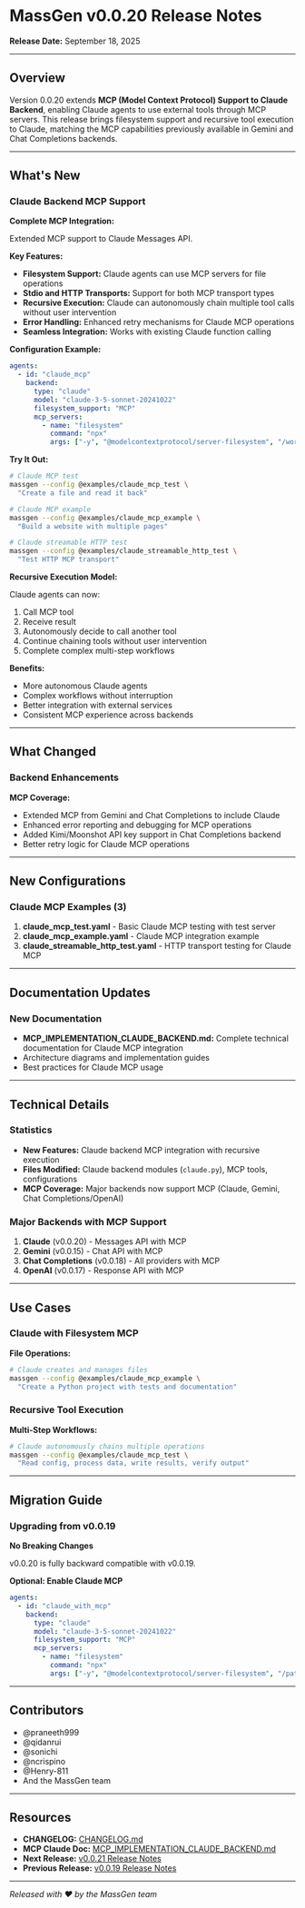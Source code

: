 # MassGen v0.0.20 Release Notes

**Release Date:** September 18, 2025

---

## Overview

Version 0.0.20 extends **MCP (Model Context Protocol) Support to Claude Backend**, enabling Claude agents to use external tools through MCP servers. This release brings filesystem support and recursive tool execution to Claude, matching the MCP capabilities previously available in Gemini and Chat Completions backends.

---

## What's New

### Claude Backend MCP Support

**Complete MCP Integration:**

Extended MCP support to Claude Messages API.

**Key Features:**
- **Filesystem Support:** Claude agents can use MCP servers for file operations
- **Stdio and HTTP Transports:** Support for both MCP transport types
- **Recursive Execution:** Claude can autonomously chain multiple tool calls without user intervention
- **Error Handling:** Enhanced retry mechanisms for Claude MCP operations
- **Seamless Integration:** Works with existing Claude function calling

**Configuration Example:**
```yaml
agents:
  - id: "claude_mcp"
    backend:
      type: "claude"
      model: "claude-3-5-sonnet-20241022"
      filesystem_support: "MCP"
      mcp_servers:
        - name: "filesystem"
          command: "npx"
          args: ["-y", "@modelcontextprotocol/server-filesystem", "/workspace"]
```

**Try It Out:**
```bash
# Claude MCP test
massgen --config @examples/claude_mcp_test \
  "Create a file and read it back"

# Claude MCP example
massgen --config @examples/claude_mcp_example \
  "Build a website with multiple pages"

# Claude streamable HTTP test
massgen --config @examples/claude_streamable_http_test \
  "Test HTTP MCP transport"
```

**Recursive Execution Model:**

Claude agents can now:
1. Call MCP tool
2. Receive result
3. Autonomously decide to call another tool
4. Continue chaining tools without user intervention
5. Complete complex multi-step workflows

**Benefits:**
- More autonomous Claude agents
- Complex workflows without interruption
- Better integration with external services
- Consistent MCP experience across backends

---

## What Changed

### Backend Enhancements

**MCP Coverage:**
- Extended MCP from Gemini and Chat Completions to include Claude
- Enhanced error reporting and debugging for MCP operations
- Added Kimi/Moonshot API key support in Chat Completions backend
- Better retry logic for Claude MCP operations

---

## New Configurations

### Claude MCP Examples (3)

1. **claude_mcp_test.yaml** - Basic Claude MCP testing with test server
2. **claude_mcp_example.yaml** - Claude MCP integration example
3. **claude_streamable_http_test.yaml** - HTTP transport testing for Claude MCP

---

## Documentation Updates

### New Documentation

- **MCP_IMPLEMENTATION_CLAUDE_BACKEND.md:** Complete technical documentation for Claude MCP integration
- Architecture diagrams and implementation guides
- Best practices for Claude MCP usage

---

## Technical Details

### Statistics

- **New Features:** Claude backend MCP integration with recursive execution
- **Files Modified:** Claude backend modules (`claude.py`), MCP tools, configurations
- **MCP Coverage:** Major backends now support MCP (Claude, Gemini, Chat Completions/OpenAI)

### Major Backends with MCP Support

1. **Claude** (v0.0.20) - Messages API with MCP
2. **Gemini** (v0.0.15) - Chat API with MCP
3. **Chat Completions** (v0.0.18) - All providers with MCP
4. **OpenAI** (v0.0.17) - Response API with MCP

---

## Use Cases

### Claude with Filesystem MCP

**File Operations:**
```bash
# Claude creates and manages files
massgen --config @examples/claude_mcp_example \
  "Create a Python project with tests and documentation"
```

### Recursive Tool Execution

**Multi-Step Workflows:**
```bash
# Claude autonomously chains multiple operations
massgen --config @examples/claude_mcp_test \
  "Read config, process data, write results, verify output"
```

---

## Migration Guide

### Upgrading from v0.0.19

**No Breaking Changes**

v0.0.20 is fully backward compatible with v0.0.19.

**Optional: Enable Claude MCP**

```yaml
agents:
  - id: "claude_with_mcp"
    backend:
      type: "claude"
      model: "claude-3-5-sonnet-20241022"
      filesystem_support: "MCP"
      mcp_servers:
        - name: "filesystem"
          command: "npx"
          args: ["-y", "@modelcontextprotocol/server-filesystem", "/path"]
```

---

## Contributors

- @praneeth999
- @qidanrui
- @sonichi
- @ncrispino
- @Henry-811
- And the MassGen team

---

## Resources

- **CHANGELOG:** [CHANGELOG.md](../../../CHANGELOG.md#0020---2025-09-17)
- **MCP Claude Doc:** [MCP_IMPLEMENTATION_CLAUDE_BACKEND.md](../../../backend/docs/MCP_IMPLEMENTATION_CLAUDE_BACKEND.md)
- **Next Release:** [v0.0.21 Release Notes](../v0.0.21/release-notes.md)
- **Previous Release:** [v0.0.19 Release Notes](../v0.0.19/release-notes.md)

---

*Released with ❤️ by the MassGen team*
